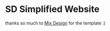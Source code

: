 # SD Simplified Website
thanks so much to [Mix Design](https://themeforest.net/user/mix_design/portfolio) for the template :)

